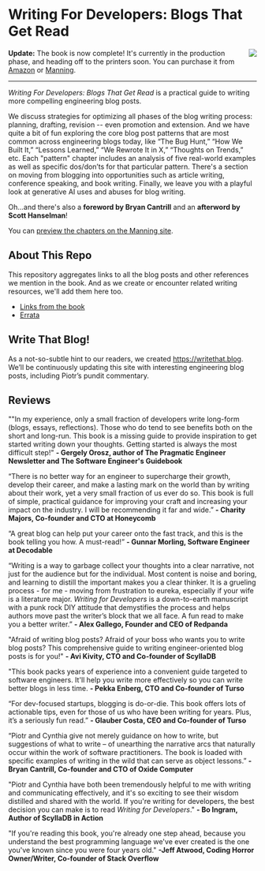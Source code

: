 # Writing For Developers: Blogs That Get Read

<img src="https://d28hgpri8am2if.cloudfront.net/book_images/onix/cvr9781633436282/writing-for-developers-9781633436282.jpg" align="right"/>

**Update:** The book is now complete! It's currently in the production phase, and heading off to the printers soon. You can purchase it from [Amazon](https://www.amazon.com/Writing-Developers-Blogs-that-read/dp/1633436284/ref=sr_1_1?crid=2QWJZGPI5YDV2&dib=eyJ2IjoiMSJ9.n4PTUEfL33sdEnpF9gpHW6kR5nFOW353nRfYqeMhONcPGxPAOJpxntbJV0ct8wDS8Q8gTMHJAK5F455GQA4Ya_tx5IOigXJc4PwXI2jjCZA.BDsekcICCo54-1vnKf_ryO3NVJj94UEeTVJfCvlQH0c&dib_tag=se&keywords=piotr+sarna&qid=1727152523&sprefix=piotr+sarna%2Caps%2C447&sr=8-1) or [Manning](https://www.manning.com/books/writing-for-developers?utm_source=dunlop&utm_medium=affiliate&utm_campaign=book_dunlop_writing_5_16_24&a_aid=dunlop&a_bid=33a8dae6&chan=mm_twitter&). 


***
*Writing For Developers: Blogs That Get Read* is a practical guide to writing more compelling engineering blog posts. 

We discuss strategies for optimizing all phases of the blog writing process: planning, drafting, revision -- even promotion and extension. And we have quite a bit of fun exploring the core blog post patterns that are most common across engineering blogs today, like “The Bug Hunt,” “How We Built It,” “Lessons Learned,” “We Rewrote It in X,” “Thoughts on Trends,” etc. Each "pattern" chapter includes an analysis of five real-world examples as well as specific dos/don’ts for that particular pattern. There's a section on moving from blogging into opportunities such as article writing, conference speaking, and book writing. Finally, we leave you with a playful look at generative AI uses and abuses for blog writing.

Oh...and there's also a **foreword by Bryan Cantrill** and an **afterword by Scott Hanselman**!  

You can [preview the chapters on the Manning site](https://livebook.manning.com/book/writing-for-developers).

## About This Repo 
This repository aggregates links to all the blog posts and other references we mention in the book. And as we create or encounter related writing resources, we'll add them here too. 
- [Links from the book](/links/README.md)
- [Errata](/errata/README.md)

## Write That Blog!
As a not-so-subtle hint to our readers, we created https://writethat.blog. We’ll be continuously updating this site with interesting engineering blog posts, including Piotr’s pundit commentary.

## Reviews
""In my experience, only a small fraction of developers write long-form (blogs, essays, reflections). Those who do tend to see benefits both on the short and long-run. This book is a missing guide to provide inspiration to get started writing down your thoughts. Getting started is always the most difficult step!" **\- Gergely Orosz, author of The Pragmatic Engineer Newsletter and The Software Engineer's Guidebook**

“There is no better way for an engineer to supercharge their growth, develop their career, and make a lasting mark on the world than by writing about their work, yet a very small fraction of us ever do so. This book is full of simple, practical guidance for improving your craft and increasing your impact on the industry. I will be recommending it far and wide.”  **\- Charity Majors, Co-founder and CTO at Honeycomb**

“A great blog can help put your career onto the fast track, and this is the book telling you how. A must-read!” **\- Gunnar Morling, Software Engineer at Decodable**

“Writing is a way to garbage collect your thoughts into a clear narrative, not just for the audience but for the individual.  Most content is noise and boring, and learning to distill the important makes you a clear thinker. It is a grueling process - for me - moving from frustration to eureka, especially if your wife is a literature major. *Writing for Developers* is a down-to-earth manuscript with a punk rock DIY attitude that demystifies the process and helps authors move past the writer’s block that we all face. A fun read to make you a better writer.” **\- Alex Gallego, Founder and CEO of Redpanda** 

"Afraid of writing blog posts? Afraid of your boss who wants you to write blog posts? This comprehensive guide to writing engineer-oriented blog posts is for you!" **\- Avi Kivity, CTO and Co-founder of ScyllaDB**  

"This book packs years of experience into a convenient guide targeted to software engineers. It'll help you write more effectively so you can write better blogs in less time. **\- Pekka Enberg, CTO and Co-founder of Turso**

“For dev-focused startups, blogging is do-or-die. This book offers lots of actionable tips, even for those of us who have been writing for years. Plus, it’s a seriously fun read.” **\- Glauber Costa, CEO and Co-founder of Turso**

“Piotr and Cynthia give not merely guidance on how to write, but suggestions of what to write – of unearthing the narrative arcs that naturally occur within the work of software practitioners. The book is loaded with specific examples of writing in the wild that can serve as object lessons.” **\- Bryan Cantrill, Co-founder and CTO of Oxide Computer** 

"Piotr and Cynthia have both been tremendously helpful to me with writing and communicating effectively, and it's so exciting to see their wisdom distilled and shared with the world. If you're writing for developers, the best decision you can make is to read *Writing for Developers*." **\- Bo Ingram, Author of ScyllaDB in Action**  

"If you're reading this book, you're already one step ahead, because you understand the best programming language we've ever created is the one you've known since you were four years old." **\-Jeff Atwood, Coding Horror Owner/Writer, Co-founder of Stack Overflow** 
